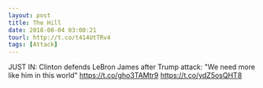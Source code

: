 ```yaml
---
layout: post
title: The Hill
date: 2018-08-04 03:00:21
tourl: http://t.co/t414UtTRv4
tags: [Attack]
---
```

JUST IN: Clinton defends LeBron James after Trump attack: "We need more like him in this world" https://t.co/gho3TAMtr9 https://t.co/ydZ5osQHT8